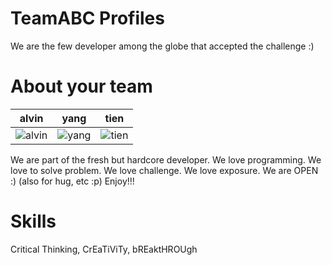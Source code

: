 TeamABC Profiles
================
We are the few developer among the globe that accepted the challenge :)


About your team
===========================
| alvin | yang | tien |
|--- |--- |--- |
| ![alvin](https://farm8.staticflickr.com/7505/15333562263_a7d5dfb1da_n.jpg) | ![yang](https://farm8.staticflickr.com/7489/15953185125_cf8afbba46_n.jpg) | ![tien](https://farm8.staticflickr.com/7473/15767155129_db1bba3e10_n.jpg) | 

We are part of the fresh but hardcore developer.
We love programming.
We love to solve problem.
We love challenge.
We love exposure.
We are OPEN :) (also for hug, etc :p)
Enjoy!!!

Skills
=======
Critical Thinking, CrEaTiViTy, bREaktHROUgh
